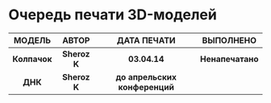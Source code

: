 # Очередь печати 3D-моделей

| МОДЕЛЬ | АВТОР | ДАТА ПЕЧАТИ | ВЫПОЛНЕНО |
|:------:|:-----:|:-----------:|:---------:|
|**Колпачок**|**Sheroz K**|**03.04.14**|**Ненапечатано**
|**ДНК**| **Sheroz K** | **до апрельских конференций**|

